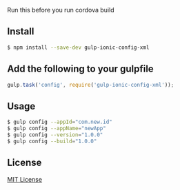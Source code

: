 Run this before you run cordova build

## Install

```sh
$ npm install --save-dev gulp-ionic-config-xml
```

## Add the following to your gulpfile

```js
gulp.task('config', require('gulp-ionic-config-xml'));
```
## Usage
```sh
$ gulp config --appId="com.new.id"
$ gulp config --appName="newApp"
$ gulp config --version="1.0.0"
$ gulp config --build="1.0.0"
```


## License

[MIT License](http://en.wikipedia.org/wiki/MIT_License)
